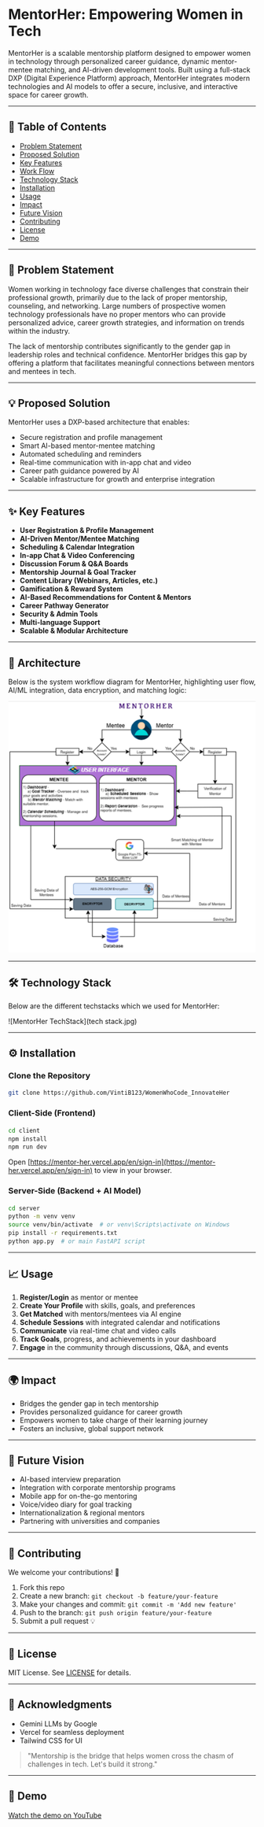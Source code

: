 # MentorHer: Empowering Women in Tech

MentorHer is a scalable mentorship platform designed to empower women in technology through personalized career guidance, dynamic mentor-mentee matching, and AI-driven development tools. Built using a full-stack DXP (Digital Experience Platform) approach, MentorHer integrates modern technologies and AI models to offer a secure, inclusive, and interactive space for career growth.

---

## 🚀 Table of Contents
- [Problem Statement](#problem-statement)
- [Proposed Solution](#proposed-solution)
- [Key Features](#key-features)
- [Work Flow](#work-flow)
- [Technology Stack](#technology-stack)
- [Installation](#installation)
- [Usage](#usage)
- [Impact](#impact)
- [Future Vision](#future-vision)
- [Contributing](#contributing)
- [License](#license)
- [Demo](#demo)

---

## 📌 Problem Statement
Women working in technology face diverse challenges that constrain their professional growth, primarily due to the lack of proper mentorship, counseling, and networking. Large numbers of prospective women technology professionals have no proper mentors who can provide personalized advice, career growth strategies, and information on trends within the industry. 

The lack of mentorship contributes significantly to the gender gap in leadership roles and technical confidence. MentorHer bridges this gap by offering a platform that facilitates meaningful connections between mentors and mentees in tech.

---

## 💡 Proposed Solution
MentorHer uses a DXP-based architecture that enables:
- Secure registration and profile management
- Smart AI-based mentor-mentee matching
- Automated scheduling and reminders
- Real-time communication with in-app chat and video
- Career path guidance powered by AI
- Scalable infrastructure for growth and enterprise integration

---

## ✨ Key Features
- **User Registration & Profile Management**
- **AI-Driven Mentor/Mentee Matching**
- **Scheduling & Calendar Integration**
- **In-app Chat & Video Conferencing**
- **Discussion Forum & Q&A Boards**
- **Mentorship Journal & Goal Tracker**
- **Content Library (Webinars, Articles, etc.)**
- **Gamification & Reward System**
- **AI-Based Recommendations for Content & Mentors**
- **Career Pathway Generator**
- **Security & Admin Tools**
- **Multi-language Support**
- **Scalable & Modular Architecture**

---
## 🧭 Architecture

Below is the system workflow diagram for MentorHer, highlighting user flow, AI/ML integration, data encryption, and matching logic:

![MentorHer Architecture](Arhictecture.png)

------

## 🛠️ Technology Stack

Below are the different techstacks which we used for MentorHer:

![MentorHer TechStack](tech stack.jpg)

---

## ⚙️ Installation

### Clone the Repository
```bash
git clone https://github.com/VintiB123/WomenWhoCode_InnovateHer
```

### Client-Side (Frontend)
```bash
cd client
npm install
npm run dev
```
Open [https://mentor-her.vercel.app/en/sign-in](https://mentor-her.vercel.app/en/sign-in) to view in your browser.

### Server-Side (Backend + AI Model)
```bash
cd server
python -m venv venv
source venv/bin/activate  # or venv\Scripts\activate on Windows
pip install -r requirements.txt
python app.py  # or main FastAPI script
```



---

## 📈 Usage
1. **Register/Login** as mentor or mentee
2. **Create Your Profile** with skills, goals, and preferences
3. **Get Matched** with mentors/mentees via AI engine
4. **Schedule Sessions** with integrated calendar and notifications
5. **Communicate** via real-time chat and video calls
6. **Track Goals**, progress, and achievements in your dashboard
7. **Engage** in the community through discussions, Q&A, and events

---

## 🌍 Impact
- Bridges the gender gap in tech mentorship
- Provides personalized guidance for career growth
- Empowers women to take charge of their learning journey
- Fosters an inclusive, global support network

---

## 🔮 Future Vision
- AI-based interview preparation
- Integration with corporate mentorship programs
- Mobile app for on-the-go mentoring
- Voice/video diary for goal tracking
- Internationalization & regional mentors
- Partnering with universities and companies

---

## 🤝 Contributing
We welcome your contributions! 🚀

1. Fork this repo
2. Create a new branch: `git checkout -b feature/your-feature`
3. Make your changes and commit: `git commit -m 'Add new feature'`
4. Push to the branch: `git push origin feature/your-feature`
5. Submit a pull request 💡

---

## 📜 License
MIT License. See [LICENSE](LICENSE) for details.

---

## 🙌 Acknowledgments
- Gemini LLMs by Google
- Vercel for seamless deployment
- Tailwind CSS for UI

> "Mentorship is the bridge that helps women cross the chasm of challenges in tech. Let's build it strong."

---

## 🎥 Demo
[Watch the demo on YouTube](https://www.youtube.com/watch?v=G1qkSbkQUiM)
